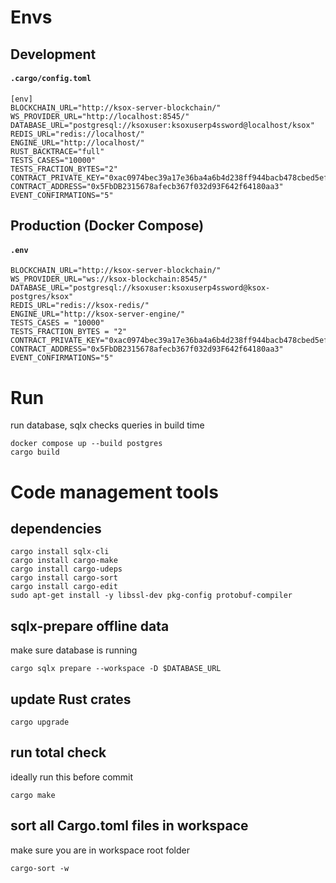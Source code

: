 # Envs
## Development
#### **`.cargo/config.toml`**
```
[env]
BLOCKCHAIN_URL="http://ksox-server-blockchain/"
WS_PROVIDER_URL="http://localhost:8545/"
DATABASE_URL="postgresql://ksoxuser:ksoxuserp4ssword@localhost/ksox"
REDIS_URL="redis://localhost/"
ENGINE_URL="http://localhost/"
RUST_BACKTRACE="full"
TESTS_CASES="10000"
TESTS_FRACTION_BYTES="2"
CONTRACT_PRIVATE_KEY="0xac0974bec39a17e36ba4a6b4d238ff944bacb478cbed5efcae784d7bf4f2ff80"
CONTRACT_ADDRESS="0x5FbDB2315678afecb367f032d93F642f64180aa3"
EVENT_CONFIRMATIONS="5"
```
## Production (Docker Compose)
#### **`.env`**
```
BLOCKCHAIN_URL="http://ksox-server-blockchain/"
WS_PROVIDER_URL="ws://ksox-blockchain:8545/"
DATABASE_URL="postgresql://ksoxuser:ksoxuserp4ssword@ksox-postgres/ksox"
REDIS_URL="redis://ksox-redis/"
ENGINE_URL="http://ksox-server-engine/"
TESTS_CASES = "10000"
TESTS_FRACTION_BYTES = "2"
CONTRACT_PRIVATE_KEY="0xac0974bec39a17e36ba4a6b4d238ff944bacb478cbed5efcae784d7bf4f2ff80"
CONTRACT_ADDRESS="0x5FbDB2315678afecb367f032d93F642f64180aa3"
EVENT_CONFIRMATIONS="5"
```

# Run
run database, sqlx checks queries in build time
```shell
docker compose up --build postgres
cargo build
```

# Code management tools

## dependencies
```shell
cargo install sqlx-cli
cargo install cargo-make
cargo install cargo-udeps
cargo install cargo-sort
cargo install cargo-edit
sudo apt-get install -y libssl-dev pkg-config protobuf-compiler
```

## sqlx-prepare offline data
make sure database is running
```shell
cargo sqlx prepare --workspace -D $DATABASE_URL
```

## update Rust crates
```shell
cargo upgrade
```

## run total check
ideally run this before commit
```shell
cargo make
```

## sort all Cargo.toml files in workspace
make sure you are in workspace root folder
```shell
cargo-sort -w
```
